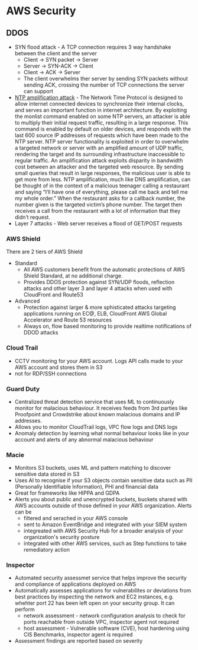 # AWS Security

## DDOS

* SYN flood attack - A TCP connection requires 3 way handshake between the client and the server
  * Client -> SYN packet -> Server
  * Server -> SYN-ACK -> Client
  * Client -> ACK -> Server
  * The client overwhelms ther server by sending SYN packets without sending ACK, crossing the number of TCP connections the server can support 
* [NTP amplification attack](https://www.cloudflare.com/en-gb/learning/ddos/ntp-amplification-ddos-attack/#:~:text=An%20NTP%20amplification%20attack%20is,the%20target%20and%20its%20surrounding) - The Network Time Protocol is designed to allow internet connected devices to synchronize their internal clocks, and serves an important function in internet architecture. By exploiting the monlist command enabled on some NTP servers, an attacker is able to multiply their initial request traffic, resulting in a large response. This command is enabled by default on older devices, and responds with the last 600 source IP addresses of requests which have been made to the NTP server. NTP server functionality is exploited in order to overwhelm a targeted network or server with an amplified amount of UDP traffic, rendering the target and its surrounding infrastructure inaccessible to regular traffic. An amplification attack exploits disparity in bandwidth cost between an attacker and the targeted web resource. By sending small queries that result in large responses, the malicious user is able to get more from less. NTP amplification, much like DNS amplification, can be thought of in the context of a malicious teenager calling a restaurant and saying “I’ll have one of everything, please call me back and tell me my whole order.” When the restaurant asks for a callback number, the number given is the targeted victim’s phone number. The target then receives a call from the restaurant with a lot of information that they didn’t request.
* Layer 7 attacks -  Web server receives a flood of GET/POST requests

### AWS Shield

There are 2 tiers of AWS Shield

* Standard
  * All AWS customers benefit from the automatic protections of AWS Shield Standard, at no additional charge. 
  * Provides DDOS protection against SYN/UDP floods, reflection attacks and other layer 3 and layer 4 attacks when used with CloudFront and Route53
* Advanced
  * Protection against larger & more sphisticated attacks targeting applications running on EC@, ELB, CloudFront AWS Global Accelerator and Route 53 resources
  * Always on, flow based monitoring to provide realtime notifications of DDOD attacks

### Cloud Trail

* CCTV monitoring for your AWS account. Logs API calls made to your AWS account and stores them in S3
* not for RDP/SSH connections

### Guard Duty

* Centralized threat detection service that uses ML to continuously monitor for malacious behaviour. It receives feeds from 3rd parties like Proofpoint and Crowdstrike about known malacious domains and IP addresses.
* Allows you to monitor CloudTrail logs, VPC flow logs and DNS logs
* Anomaly detection by learning what normal behaviour looks like in your account and alerts of any abnormal malacious behaviour


### Macie

* Monitors S3 buckets, uses ML and pattern matching to discover sensitive data stored in S3
* Uses AI to recognise if your S3 objects contain sensitive data such as PII (Personally Identifiable Information), PHI and financial data
* Great for frameworks like HIPPA and GDPA
* Alerts you about public and unencrypted buckets, buckets shared with AWS accounts outside of those defined in your AWS organization. Alerts can be
  * filtered and serached in your AWS console
  * sent to Amazon EventBridge and integrated with your SIEM system
  * integreated with AWS Security Hub for a broader analysis of your organization's security posture
  * integrated with other AWS services, such as Step functions to take remediatory action


### Inspector

* Automated security assessmet service that helps improve the security and compliance of applications deployed on AWS
* Automatically assesses applications for vulnerabilites or deviations from best practices by inspecting the network and EC2 instances, e.g. whehter port 22 has been left open on your security group. It can perform
  * network assessment - network configuration analysis to check for ports reachable from outside VPC, inspector agent not required
  * host assessment - Vulnerable software (CVE), host hardening using CIS Benchmarks, inspector agent is required
* Assessment findings are reported based on severity
